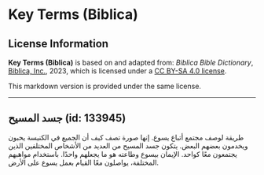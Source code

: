 # Key Terms (Biblica)

## License Information

**Key Terms (Biblica)** is based on and adapted from: _Biblica Bible Dictionary_, [Biblica, Inc.](https://www.biblica.com/), 2023, which is licensed under a [CC BY-SA 4.0 license](https://creativecommons.org/licenses/by-sa/4.0/legalcode.en).

This markdown version is provided under the same license.



--------------------------------

## جسد المسيح (id: 133945)

طريقة لوصف مجتمع أتباع يسوع. إنها صورة تصف كيف أن الجميع في الكنيسة يحبون ويخدمون بعضهم البعض. يتكون جسد المسيح من العديد من الأشخاص المختلفين الذين يجتمعون معًا كواحد. الإيمان بيسوع وطاعته هو ما يجعلهم واحدًا. باستخدام مواهبهم المختلفة، يواصلون معًا القيام بعمل يسوع على الأرض.


